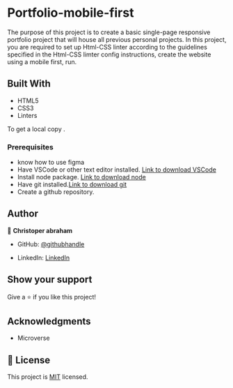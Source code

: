 # Portfolio-mobile-first

The purpose of this project is to create a basic single-page responsive portfolio project that will house all previous personal projects. In this project, you are required to set up Html-CSS linter according to the guidelines specified in the Html-CSS limter config instructions, create the website using a mobile first, run.

## Built With

- HTML5
- CSS3
- Linters



To get a local copy .

### Prerequisites
- know how to use figma
- Have VSCode or other text editor installed. [Link to download VSCode](https://code.visualstudio.com/download)
- Install node package. [Link to download node](https://nodejs.org/en/download/)
- Have git installed.[Link to download git](https://git-scm.com/downloads)
- Create a github repository.


## Author

👤 **Christoper abraham**

- GitHub: [@githubhandle](https://github.com/Cabraham1)

- LinkedIn: [LinkedIn](https://www.linkedin.com/in/abrahamchristopher)


## Show your support

Give a ⭐️ if you like this project!

## Acknowledgments

- Microverse

## 📝 License

This project is [MIT](./MIT.md) licensed.
